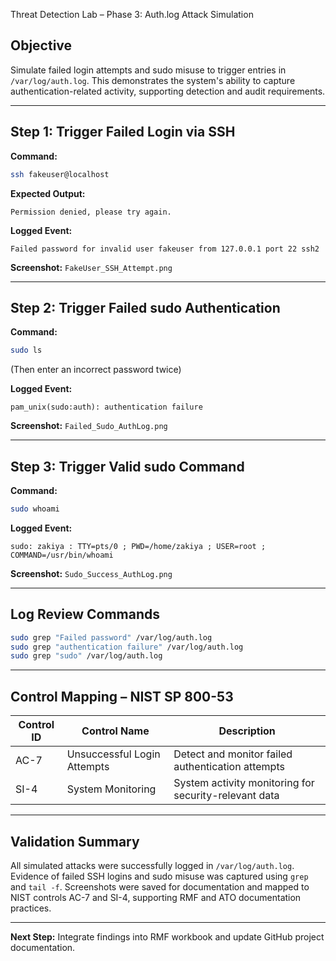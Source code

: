  Threat Detection Lab – Phase 3: Auth.log Attack Simulation

## Objective

Simulate failed login attempts and sudo misuse to trigger entries in `/var/log/auth.log`. This demonstrates the system's ability to capture authentication-related activity, supporting detection and audit requirements.

---

## Step 1: Trigger Failed Login via SSH

**Command:**

```bash
ssh fakeuser@localhost
```

**Expected Output:**

```
Permission denied, please try again.
```

**Logged Event:**

```
Failed password for invalid user fakeuser from 127.0.0.1 port 22 ssh2
```

**Screenshot:** `FakeUser_SSH_Attempt.png`

---

## Step 2: Trigger Failed sudo Authentication

**Command:**

```bash
sudo ls
```

(Then enter an incorrect password twice)

**Logged Event:**

```
pam_unix(sudo:auth): authentication failure
```

**Screenshot:** `Failed_Sudo_AuthLog.png`

---

## Step 3: Trigger Valid sudo Command

**Command:**

```bash
sudo whoami
```

**Logged Event:**

```
sudo: zakiya : TTY=pts/0 ; PWD=/home/zakiya ; USER=root ; COMMAND=/usr/bin/whoami
```

**Screenshot:** `Sudo_Success_AuthLog.png`

---

## Log Review Commands

```bash
sudo grep "Failed password" /var/log/auth.log
sudo grep "authentication failure" /var/log/auth.log
sudo grep "sudo" /var/log/auth.log
```

---

## Control Mapping – NIST SP 800-53

| Control ID | Control Name                | Description                                           |
| ---------- | --------------------------- | ----------------------------------------------------- |
| AC-7       | Unsuccessful Login Attempts | Detect and monitor failed authentication attempts     |
| SI-4       | System Monitoring           | System activity monitoring for security-relevant data |

---

## Validation Summary

All simulated attacks were successfully logged in `/var/log/auth.log`. Evidence of failed SSH logins and sudo misuse was captured using `grep` and `tail -f`. Screenshots were saved for documentation and mapped to NIST controls AC-7 and SI-4, supporting RMF and ATO documentation practices.

---

**Next Step:** Integrate findings into RMF workbook and update GitHub project documentation.
